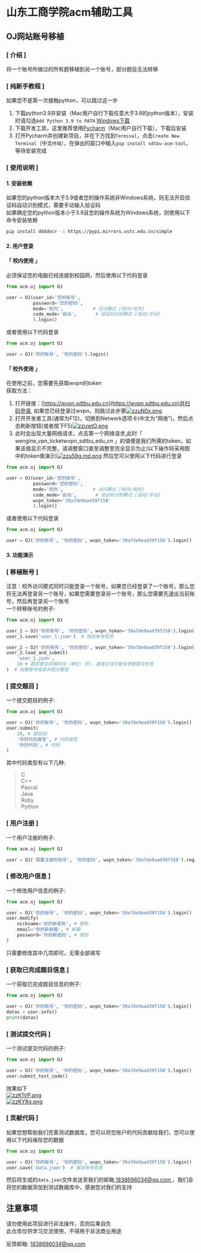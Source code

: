 # 山东工商学院acm辅助工具

## OJ网站账号移植

### **[ 介绍 ]** 
将一个账号所做过的所有题移植到另一个账号，部分题目无法转移  

### **[ 纯新手教程 ]**
如果您不是第一次接触python，可以跳过这一步  
1. 下载python3.9并安装（Mac用户自行下载任意大于3.6的python版本），安装时请勾选`Add Python 3.9 to PATH` [Windows下载](https://www.python.org/ftp/python/3.9.13/python-3.9.13-amd64.exe)
2. 下载开发工具，这里推荐使用[Pycharm](https://www.jetbrains.com/pycharm/download/#section=windows)（Mac用户自行下载），下载后安装
3. 打开Pycharm并创建新项目，并在下方找到`Terminal`，点击`Create New Terminal`（中文`终端`），在弹出的窗口中输入`pip install sdtbu-acm-tool`，等待安装完成


### **[ 使用说明 ]** 
#### 1. 安装依赖
如果您的python版本大于3.9或者您的操作系统非Windows系统，则无法开启验证码自动识别模式，需要手动输入验证码  
如果确定您的python版本小于3.9且您的操作系统为Windows系统，则使用以下命令安装依赖
```bash
pip install ddddocr -i https://pypi.mirrors.ustc.edu.cn/simple
```
#### 2. 用户登录

#### **「 校内使用 」** 
必须保证您的电脑已经连接到校园网，然后使用以下代码登录
```python
from acm.oj import OJ

user = OJ(user_id='您的账号', 
          password='您的密码',
          mode='校内',           # 访问模式 [校内/校外]
          code_mode='自动',       # 验证码识别模式 [自动/手动]
          ).login()
```
或者使用以下代码登录
```python
from acm.oj import OJ

user = OJ('你的账号', '你的密码').login()
```
#### **「 校外使用 」**
在使用之前，您需要先获取wvpn的token  
获取方法：  
1. 打开链接：[https://wvpn.sdtbu.edu.cn](https://wvpn.sdtbu.edu.cn)并扫码登录, 如果您已经登录过wvpn，则跳过此步骤[![zzuN0x.png](https://s1.ax1x.com/2022/12/27/zzuN0x.png)](https://imgse.com/i/zzuN0x)
2. 打开开发者工具(通常为F12)，切换到Network选项卡(中文为"网络")，然后点击刷新按钮(或者按下F5)[![zzuwtO.png](https://s1.ax1x.com/2022/12/27/zzuwtO.png)](https://imgse.com/i/zzuwtO)
3. 此时会出现大量网络请求，点击第一个网络请求,此时「 wengine_vpn_ticketwvpn_sdtbu_edu_cn 」的值便是我们所需的token，如果该值显示不完整，请调整窗口直至调整至完全显示为止(以下操作将采用图中的token值演示)[![zzu59g.md.png](https://s1.ax1x.com/2022/12/27/zzu59g.md.png)](https://imgse.com/i/zzu59g)
然后您可以使用以下代码进行登录
```python
from acm.oj import OJ

user = OJ(user_id='您的账号', 
          password='您的密码',
          mode='校外',           # 访问模式 [校内/校外]
          code_mode='自动',       # 验证码识别模式 [自动/手动]
          wvpn_token='39a7de9aad39f158'
          ).login()
```
或者使用以下代码登录
```python
from acm.oj import OJ

user = OJ('你的账号', '你的密码', wvpn_token='39a7de9aad39f158').login()
```
#### 3. 功能演示
### **[ 移植账号 ]**
注意：校外访问模式同时只能登录一个账号，如果您已经登录了一个账号，那么您将无法再登录另一个账号，如果您需要登录另一个账号，那么您需要先退出当前账号，然后再登录另一个账号  
一个转移账号的例子:
```python
from acm.oj import OJ

user_1 = OJ('你的账号', '你的密码', wvpn_token='39a7de9aad39f158').login()
user_1.save('user_1.json')  # 保存账号信息

user_2 = OJ('你的账号', '你的密码', wvpn_token='39a7de9aad39f158').login()
user_2.load_and_submit(
    'user_1.json', 
    10 # 题目提交间隔时间（单位: 秒），速度过快可能会导致提交失败
)  # 加载账号信息并提交题目
```

### **[ 提交题目 ]**
一个提交题目的例子:

```python
from acm.oj import OJ

user = OJ('你的账号', '你的密码', wvpn_token='39a7de9aad39f158').login()
user.submit(
    10, # 题目ID
    '你的代码类型', # 代码类型
    '你的代码', # 代码
)
```
其中代码类型有以下几种:
> C  
> C++  
> Pascal  
> Java  
> Ruby  
> Python  


### **[ 用户注册 ]**
一个用户注册的例子:
```python
from acm.oj import OJ

user = OJ('需要注册的账号', '你的密码', wvpn_token='39a7de9aad39f158').register()
```

### **[ 修改用户信息 ]**
一个修改用户信息的例子:
```python
from acm.oj import OJ

user = OJ('你的账号', '你的密码', wvpn_token='39a7de9aad39f158').login()
user.modify(
    nickname='你的新昵称', # 昵称
    email='你的新邮箱', # 邮箱
    password='你的新密码', # 密码
)
```
只需要修改其中几项即可，无需全部填写

### **[ 获取已完成题目信息 ]**
一个获取已完成题目信息的例子:

```python
from acm.oj import OJ

user = OJ('你的账号', '你的密码', wvpn_token='39a7de9aad39f158').login()
datas = user.info()
print(datas)
```

### **[ 测试提交代码 ]**
一个测试提交代码的例子:

```python
from acm.oj import OJ

user = OJ('你的账号', '你的密码', wvpn_token='39a7de9aad39f158').login()
user.submit_test_code()
```
效果如下  
[![zzK1VP.png](https://s1.ax1x.com/2022/12/27/zzK1VP.png)](https://imgse.com/i/zzK1VP)  
[![zzKY8g.png](https://s1.ax1x.com/2022/12/27/zzKY8g.png)](https://imgse.com/i/zzKY8g)  

### **[ 贡献代码 ]**
如果您想帮助我们完善测试数据库，您可以将您账户的代码贡献给我们，您可以使用以下代码保存您的数据
```python
from acm.oj import OJ

user = OJ('你的账号', '你的密码', wvpn_token='39a7de9aad39f158').login()
user.save('data.json')  # 保存账号信息
```
然后将生成的`data.json`文件发送至我们的邮箱[ 1838696034@qq.com ](mailto:1838696034@qq.com)，我们会将您的数据添加到测试数据库中，感谢您对我们的支持

## 注意事项
请勿使用此项目进行非法操作，否则后果自负  
此仓库仅供学习交流使用，不得用于非法商业用途  

反馈邮箱:  [ 1838696034@qq.com ](mailto:1838696034@qq.com)
